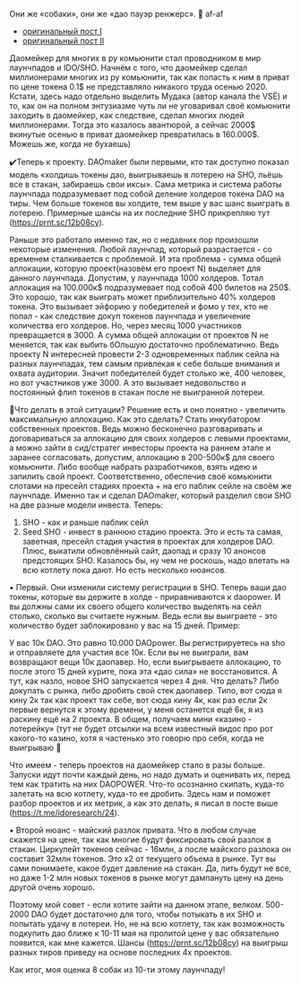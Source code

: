 Они же «собаки», они же «дао пауэр ренжерс». 🐶 af-af 

- [оригинальный пост I](https://t.me/idoresearch/36)
- [оригинальный пост II](https://t.me/idoresearch/37)

Даомейкер для многих в ру комьюнити стал проводником в мир лаунчпадов и IDO/SHO. Начнём с того, что даомейкер сделал миллионерами многих из ру комьюнити, так как попасть к ним в приват по цене токена 0.1$ не представляло никакого труда осенью 2020. Кстати, здесь надо отдельно выделить Мудака (автор канала the VSЁ) и то, как он на полном энтузиазме чуть ли не уговаривал своё комьюнити заходить в даомейкер, как следствие, сделал многих людей миллионерами. Тогда это казалось авантюрой, а сейчас 2000$ вкинутые осенью в приват даомейкер превратилась в 160.000$. Можешь же, когда не бухаешь)

✔️Теперь к проекту. 
DAOmaker были первыми, кто так доступно показал модель «холдишь токены дао, выигрываешь в лотерею на SHO, льёшь все в стакан, забираешь свои иксы». Сама метрика и система работы лаунчпада подразумевает под собой деление холдеров токена DAO на тиры. Чем больше токенов вы холдите, тем выше у вас шанс выиграть в лотерею. Примерные шансы на их последние SHO прикрепляю тут (https://prnt.sc/12b08cy). 

Раньше это работало именно так, но с недавних пор произошли некоторые изменения. 
Любой лаунчпад, который разрастается - со временем сталкивается с проблемой. И эта проблема - сумма общей аллокации, которую проект(назовём его проект N) выделяет для данного лаунчпада. Допустим, у лаунчпада 1000 холдеров. Тотал аллокация на 100.000к$ подразумевает под собой 400 билетов на 250$. Это хорошо, так как выиграть может приблизительно 40% холдеров токена. Это вызывает эйфорию у победителей и фомо у тех, кто не попал - как следствие докуп токенов лаунчпада и увеличение количества его холдеров. 
Но, через месяц 1000 участников превращается в 3000. А сумма общей аллокации от проектов N не меняется, так как выбить бОльшую достаточно проблематично. Ведь проекту N интересней провести 2-3 одновременных паблик сейла на разных лаунчпадах, тем самым привлекая к себе больше внимания и охвата аудитории. Значит победителей будет столько же, 400 человек, но вот участников уже 3000. А это вызывает недовольство и постоянный флип токенов в стакан после не выигранной лотереи. 

💭Что делать в этой ситуации? Решение есть и оно понятно - увеличить максимальную аллокацию. Как это сделать? Стать инкубатором собственных проектов. Ведь можно бесконечно разговаривать и договариваться за аллокацию для своих холдеров с левыми проектами, а можно зайти в сид/стратег инвесторы проекта на раннем этапе и заранее согласовать, допустим, аллокацию в 200-500к$ для своего комьюнити. Либо вообще набрать разработчиков, взять идею и запилить свой проект. Соответственно, обеспечив своё комьюнити слотами на пресейл стадиях проекта + на его паблик сейле на своём же лаунчпаде. Именно так и сделал DAOmaker, который разделил свои SHO на две разные модели инвеста. Теперь:
1. SHO - как и раньше паблик сейл
2. Seed SHO - инвест в раннюю стадию проекта. Это и есть та самая, заветная, пресейл стадия участия в проектах для холдеров DAO.
Плюс, выкатили обновлённый сайт, даопад и сразу 10 анонсов предстоящих SHO. Казалось бы, ну чем не роскошь, надо влетать на всю котлету пока дают. Но есть несколько нюансов.

▪️ Первый. Они изменили систему регистрации в SHO. Теперь ваши дао токены, которые вы держите в холде - приравниваются к daopower. И вы должны сами их своего общего количество выделять на сейл столько, сколько вы считаете нужным. Ведь если вы выиграете - это количество будет заблокировано у вас на 15 дней. Пример:

У вас 10к DAO. Это равно 10.000 DAOpower. Вы регистрируетесь на sho и отправляете для участия все 10к. Если вы не выиграли, вам возвращают вещи 10к даопавер. Но, если выигрываете аллокацию, то после этого 15 дней курите, пока эта «дао сила» не восстановится. А тут, как назло, новое SHO запускается через 4 дня. Что делать? Либо докупать с рынка, либо дробить свой стек даопавер. Типо, вот сюда я кину 2к так как проект так себе, вот сюда кину 4к, как раз если 2к первые вернутся к этому времени, у меня останется ещё 6к, я из раскину ещё на 2 проекта. В общем, получаем мини «казино - лотерейку» (тут не будет отсылки на всем известный видос про рот какого-то казино, хотя я частенько это говорю про себя, когда не выигрываю 🙂

Что имеем - теперь проектов на даомейкер стало в разы больше. Запуски идут почти каждый день, но надо думать и оценивать их, перед тем как тратить на них DAOPOWER. Что-то осознанно скипать, куда-то залетать на всю котлету, куда-то ее дробить. Здесь нам и поможет разбор проектов и их метрик, а как это делать, я писал в посте выше (https://t.me/idoresearch/24).

▪️ Второй нюанс - майский разлок привата. Что в любом случае скажется на цене, так как многие будут фиксировать свой разлок в стакан. Циркулейт токенов сейчас - 16млн, а после майского разлока он составит 32млн токенов. Это х2 от текущего объема в рынке. Тут вы сами понимаете, какое будет давление на стакан. Да, лить будут не все, но даже 1-2 млн новых токенов в рынке могут дампануть цену на день другой очень хорошо. 

Поэтому мой совет - если хотите зайти на данном этапе, велком. 500-2000 DAO будет достаточно для того, чтобы потыкать в их SHO и попытать удачу в лотереи. Но, не на всю котлету, так как возможность подкупить дао ближе к 10-11 мая на пролитой цене у вас обязательно появится, как мне кажется. Шансы (https://prnt.sc/12b08cy) на выигрыш разных тиров приведу на основе последних 4х проектов. 

Как итог, моя оценка 8 собак из 10-ти этому лаунчпаду!